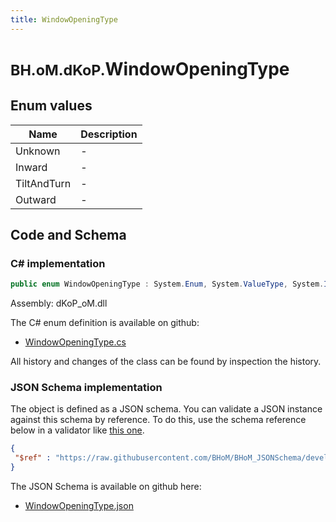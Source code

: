 ```yaml
---
title: WindowOpeningType
---
```


# <small>BH.oM.dKoP.</small>**WindowOpeningType**



## Enum values

| Name            | Description                                                    |
|-----------------|----------------------------------------------------------------|
| Unknown |  -  |
| Inward |  -  |
| TiltAndTurn |  -  |
| Outward |  -  |


## Code and Schema

### C# implementation

``` C# title="C#"
public enum WindowOpeningType : System.Enum, System.ValueType, System.IComparable, System.ISpanFormattable, System.IFormattable, System.IConvertible
```

Assembly: dKoP_oM.dll

The C# enum definition is available on github:

- [WindowOpeningType.cs](https://github.com/BHoM/dKoP_Toolkit/blob/develop/dKoP_oM/Geometry\Enums\WindowOpeningType.cs)

All history and changes of the class can be found by inspection the history.
### JSON Schema implementation

The object is defined as a JSON schema. You can validate a JSON instance against this schema by reference. To do this, use the schema reference below in a validator like [this one](https://www.jsonschemavalidator.net/).

``` json title="JSON Schema"
{
 "$ref" : "https://raw.githubusercontent.com/BHoM/BHoM_JSONSchema/develop/dKoP_oM/WindowOpeningType.json"
}
```

The JSON Schema is available on github here:

- [WindowOpeningType.json](https://github.com/BHoM/BHoM_JSONSchema/blob/develop/dKoP_oM/WindowOpeningType.json)
